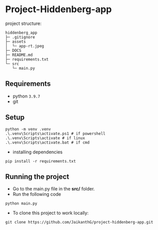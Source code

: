 # Project-Hiddenberg-app

project structure:

```
hiddenberg_app
├─ .gitignore
├─ assets
│  └─ app-rt.jpeg
├─ DOCS
├─ README.md
├─ requirements.txt
└─ src
   └─ main.py

```


## Requirements

- python `3.9.7`
- git 

## Setup

```
python -m venv .venv
.\.venv\Scripts\activate.ps1 # if powershell
.\.venv\Scripts\activate # if linux
.\.venv\Scripts\activate.bat # if cmd
```

- installing dependencies

```
pip install -r requirements.txt
```

## Running the project

- Go to the main.py file in the **src/** folder.
- Run the following code 
```
python main.py
```

- To clone this project to work locally:
```
git clone https://github.com/JaikanthG/project-hiddenberg-app.git
```

